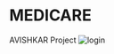 # MEDICARE
AVISHKAR Project
![login](https://user-images.githubusercontent.com/81457490/147487613-2fdca379-ec55-426b-a4e2-d2616a64d883.jpg)
